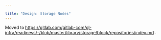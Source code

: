 ```yaml
---

title: "Design: Storage Nodes"
---
```








Moved to <https://gitlab.com/gitlab-com/gl-infra/readiness/-/blob/master/library/storage/block/repositories/index.md> .
